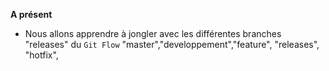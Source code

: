 
  
**A présent**
- Nous allons apprendre à jongler avec les différentes branches "releases" du `Git Flow`  "master","developpement","feature", "releases", "hotfix", 


